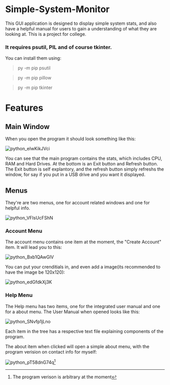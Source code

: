 # Simple-System-Monitor
This GUI application is designed to display simple system stats, and also have a helpful manual for users to gain a understanding of what they are looking at. This is a project for college.



### It requires psutil, PIL and of course tkinter.

You can install them using:
>py -m pip psutil

>py -m pip pillow 

>py -m pip tkinter





# Features

 ## Main Window
When you open the program it should look something like this:

![python_eIwKikJVci](https://user-images.githubusercontent.com/69007574/222932791-46321658-e717-4195-980b-9b812fc54428.png)


You can see that the main program contains the stats, which includes CPU, RAM and Hard Drives. At the bottom is an Exit button and Refresh button. The Exit button is self explantory, and the refresh button simply refreshs the window, for say if you put in a USB drive and you want it displayed.

## Menus
They're are two menus, one for account related windows and one for helpful info.

![python_VFIsUcFShN](https://user-images.githubusercontent.com/69007574/222933040-c4b40e4d-3fe3-4856-9c64-4569205b88b8.png)

### Account Menu
The account menu contains one item at the moment, the "Create Account" item. It will lead you to this:

![python_Bxb1QAwGlV](https://user-images.githubusercontent.com/69007574/222933101-1a4d4ed8-3fc8-426e-a244-3a642ae0065b.png)

You can put your crenditials in, and even add a image(its recommended to have the image be 120x120):

![python_edGfdkXj3K](https://user-images.githubusercontent.com/69007574/222933121-d0bfd1fb-dde8-4a3a-a5fb-8e814da4d3da.png)

### Help Menu
The Help menu has two items, one for the integrated user manual and one for a about menu. The User Manual when opened looks like this: 

![python_SNvfp1jLno](https://user-images.githubusercontent.com/69007574/222933203-b0c2fac8-aa31-44b2-add8-44a9b6ace63e.png)

Each item in the tree has a respective text file explaining components of the program.



The about item when clicked will open a simple about menu, with the program verision on contact info for myself:

![python_pT58dnG74q](https://user-images.githubusercontent.com/69007574/222933256-095b2ef9-9462-4658-a900-5567f6cef662.png)[^1]

[^1]:The program verison is arbitrary at the moment

